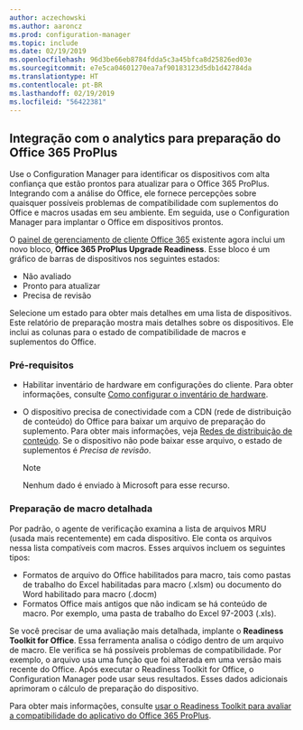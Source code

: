 ```yaml
---
author: aczechowski
ms.author: aaroncz
ms.prod: configuration-manager
ms.topic: include
ms.date: 02/19/2019
ms.openlocfilehash: 96d3be66eb8784fdda5c3a45bfca8d25826ed03e
ms.sourcegitcommit: e7e5ca04601270ea7af90183123d5db1d42784da
ms.translationtype: HT
ms.contentlocale: pt-BR
ms.lasthandoff: 02/19/2019
ms.locfileid: "56422381"
---
```

## <a name="bkmk_o365"></a> Integração com o analytics para preparação do Office 365 ProPlus
<!--3735402-->

Use o Configuration Manager para identificar os dispositivos com alta confiança que estão prontos para atualizar para o Office 365 ProPlus. Integrando com a análise do Office, ele fornece percepções sobre quaisquer possíveis problemas de compatibilidade com suplementos do Office e macros usadas em seu ambiente. Em seguida, use o Configuration Manager para implantar o Office em dispositivos prontos. 

O [painel de gerenciamento de cliente Office 365](/sccm/sum/deploy-use/manage-office-365-proplus-updates#office-365-client-management-dashboard) existente agora inclui um novo bloco, **Office 365 ProPlus Upgrade Readiness**. Esse bloco é um gráfico de barras de dispositivos nos seguintes estados:
- Não avaliado
- Pronto para atualizar
- Precisa de revisão

Selecione um estado para obter mais detalhes em uma lista de dispositivos. Este relatório de preparação mostra mais detalhes sobre os dispositivos. Ele inclui as colunas para o estado de compatibilidade de macros e suplementos do Office. 


### <a name="prerequisites"></a>Pré-requisitos

- Habilitar inventário de hardware em configurações do cliente. Para obter informações, consulte [Como configurar o inventário de hardware](/sccm/core/clients/manage/inventory/configure-hardware-inventory).  

- O dispositivo precisa de conectividade com a CDN (rede de distribuição de conteúdo) do Office para baixar um arquivo de preparação do suplemento. Para obter mais informações, veja [Redes de distribuição de conteúdo](https://docs.microsoft.com/office365/enterprise/content-delivery-networks). Se o dispositivo não pode baixar esse arquivo, o estado de suplementos é *Precisa de revisão*.  

    > [!Note]  
    > Nenhum dado é enviado à Microsoft para esse recurso.  


### <a name="bkmk_ort"></a> Preparação de macro detalhada

Por padrão, o agente de verificação examina a lista de arquivos MRU (usada mais recentemente) em cada dispositivo. Ele conta os arquivos nessa lista compatíveis com macros. Esses arquivos incluem os seguintes tipos:
- Formatos de arquivo do Office habilitados para macro, tais como pastas de trabalho do Excel habilitadas para macro (.xlsm) ou documento do Word habilitado para macro (.docm)  
- Formatos Office mais antigos que não indicam se há conteúdo de macro. Por exemplo, uma pasta de trabalho do Excel 97-2003 (.xls).

Se você precisar de uma avaliação mais detalhada, implante o **Readiness Toolkit for Office**. Essa ferramenta analisa o código dentro de um arquivo de macro. Ele verifica se há possíveis problemas de compatibilidade. Por exemplo, o arquivo usa uma função que foi alterada em uma versão mais recente do Office. Após executar o Readiness Toolkit for Office, o Configuration Manager pode usar seus resultados. Esses dados adicionais aprimoram o cálculo de preparação do dispositivo.

Para obter mais informações, consulte [usar o Readiness Toolkit para avaliar a compatibilidade do aplicativo do Office 365 ProPlus](http://aka.ms/readinesstoolkit).

